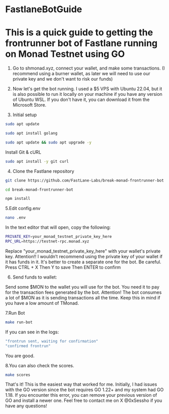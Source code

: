 # FastlaneBotGuide

# This is a quick guide to getting the frontrunner bot of Fastlane running on Monad Testnet using GO

1. Go to shmonad.xyz, connect your wallet, and make some transactions. (I recommend using a burner wallet, as later we will need to use our private key and we don't want to risk our funds)

2. Now let's get the bot running. I used a $5 VPS with Ubuntu 22.04, but it is also possible to run it locally on your machine if you have any version of Ubuntu WSL. If you don't have it, you can download it from the Microsoft Store.

3. Initial setup

```sh
sudo apt update
```
```sh
sudo apt install golang
```
```sh
sudo apt update && sudo apt upgrade -y
```
Install Git & cURL
```sh
sudo apt install -y git curl
```
4. Clone the Fastlane repository
```sh
git clone https://github.com/FastLane-Labs/break-monad-frontrunner-bot
```
```sh
cd break-monad-frontrunner-bot
```
```sh
npm install
```
5.Edit config.env
```sh
nano .env
```
In the text editor that will open, copy the following:
```sh
PRIVATE_KEY=your_monad_testnet_private_key_here
RPC_URL=https://testnet-rpc.monad.xyz
```
Replace "your_monad_testnet_private_key_here" with your wallet's private key. Attention!! I wouldn’t recommend using the private key of your wallet if it has funds in it. It's better to create a separate one for the bot. Be careful.
Press CTRL + X
Then Y to save
Then ENTER to confirm

6. Send funds to wallet:

Send some $MON to the wallet you will use for the bot. You need it to pay for the transaction fees generated by the bot. Attention! The bot consumes a lot of $MON as it is sending transactions all the time. Keep this in mind if you have a low amount of TMonad.

7.Run Bot
```sh
make run-bot
```
If you can see in the logs:
```sh
"frontrun sent, waiting for confirmation"
"confirmed frontrun"
```
You are good.

8.You can also check the scores.
```sh
make scores
```
That's it! This is the easiest way that worked for me. Initially, I had issues with the GO version since the bot requires GO 1.22+ and my system had GO 1.18. If you encounter this error, you can remove your previous version of GO and install a newer one. Feel free to contact me on X @0xSessho if you have any questions!
 
                 


